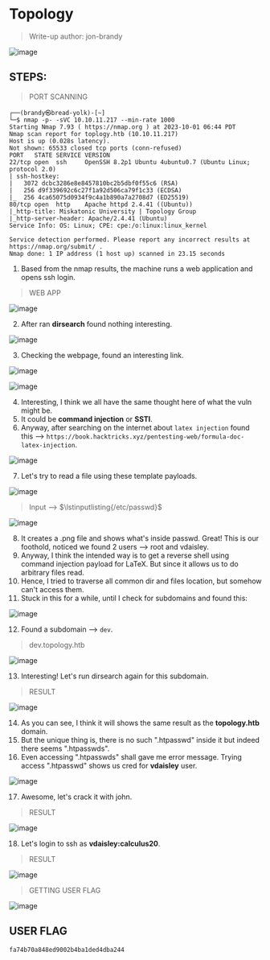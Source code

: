 # Topology
> Write-up author: jon-brandy

![image](https://github.com/jon-brandy/hackthebox/assets/70703371/1614206e-d7d4-428b-b223-97aa9b0ae5a0)


## STEPS:
> PORT SCANNING

```
┌──(brandy㉿bread-yolk)-[~]
└─$ nmap -p- -sVC 10.10.11.217 --min-rate 1000
Starting Nmap 7.93 ( https://nmap.org ) at 2023-10-01 06:44 PDT
Nmap scan report for toplogy.htb (10.10.11.217)
Host is up (0.028s latency).
Not shown: 65533 closed tcp ports (conn-refused)
PORT   STATE SERVICE VERSION
22/tcp open  ssh     OpenSSH 8.2p1 Ubuntu 4ubuntu0.7 (Ubuntu Linux; protocol 2.0)
| ssh-hostkey: 
|   3072 dcbc3286e8e8457810bc2b5dbf0f55c6 (RSA)
|   256 d9f339692c6c27f1a92d506ca79f1c33 (ECDSA)
|_  256 4ca65075d0934f9c4a1b890a7a2708d7 (ED25519)
80/tcp open  http    Apache httpd 2.4.41 ((Ubuntu))
|_http-title: Miskatonic University | Topology Group
|_http-server-header: Apache/2.4.41 (Ubuntu)
Service Info: OS: Linux; CPE: cpe:/o:linux:linux_kernel

Service detection performed. Please report any incorrect results at https://nmap.org/submit/ .
Nmap done: 1 IP address (1 host up) scanned in 23.15 seconds
```

1. Based from the nmap results, the machine runs a web application and opens ssh login.

> WEB APP

![image](https://github.com/jon-brandy/hackthebox/assets/70703371/7ad08a3f-dc9b-47ed-9587-c3dfaec73705)


2. After ran **dirsearch** found nothing interesting.

![image](https://github.com/jon-brandy/hackthebox/assets/70703371/2f24b03b-d2eb-43da-ae26-7937ec8d9bff)


3. Checking the webpage, found an interesting link.

![image](https://github.com/jon-brandy/hackthebox/assets/70703371/9ff66afa-3e4e-4d87-ad1d-b2f2dc6f37eb)


![image](https://github.com/jon-brandy/hackthebox/assets/70703371/6c43c371-ace2-49c7-ba62-391ed423a32f)


4. Interesting, I think we all have the same thought here of what the vuln might be.
5. It could be **command injection** or **SSTI**.
6. Anyway, after searching on the internet about `latex injection` found this --> `https://book.hacktricks.xyz/pentesting-web/formula-doc-latex-injection`.

![image](https://github.com/jon-brandy/hackthebox/assets/70703371/62712b93-030e-4552-b826-d00b98c008f6)


7. Let's try to read a file using these template payloads.

![image](https://github.com/jon-brandy/hackthebox/assets/70703371/53dc4ab9-197a-4ad7-941d-e5158916f536)

> Input --> $\lstinputlisting{/etc/passwd}$

![image](https://github.com/jon-brandy/hackthebox/assets/70703371/2c782fdc-4af0-4542-b193-97da0ee4ff39)


8. It creates a .png file and shows what's inside passwd. Great! This is our foothold, noticed we found 2 users --> root and vdaisley.
9. Anyway, I think the intended way is to get a reverse shell using command injection payload for LaTeX. But since it allows us to do arbitrary files read.
10. Hence, I tried to traverse all common dir and files location, but somehow can't access them.
11. Stuck in this for a while, until I check for subdomains and found this:

![image](https://github.com/jon-brandy/hackthebox/assets/70703371/5fcdef3c-39cd-4774-ba85-a4ba1b671a03)


12. Found a subdomain --> `dev`.

> dev.topology.htb

![image](https://github.com/jon-brandy/hackthebox/assets/70703371/f0ea81b3-f30d-4d0b-8023-a6a51000d744)


13. Interesting! Let's run dirsearch again for this subdomain.

> RESULT

![image](https://github.com/jon-brandy/hackthebox/assets/70703371/375d4fec-b8f9-48db-8a07-9054c2c371f2)


14. As you can see, I think it will shows the same result as the **topology.htb** domain.
15. But the unique thing is, there is no such ".htpasswd" inside it but indeed there seems ".htpasswds".
16. Even accessing ".htpasswds" shall gave me error message. Trying access ".htpasswd" shows us cred for **vdaisley** user.

![image](https://github.com/jon-brandy/hackthebox/assets/70703371/857a61e2-ade6-44fc-8ef8-abf6b8594a4d)


17. Awesome, let's crack it with john.

> RESULT

![image](https://github.com/jon-brandy/hackthebox/assets/70703371/b136ae3a-6698-423a-a9b8-ec99594f9ea7)


18. Let's login to ssh as **vdaisley:calculus20**.

> RESULT

![image](https://github.com/jon-brandy/hackthebox/assets/70703371/d7c7b382-dfd9-4222-ada4-183a27621582)


> GETTING USER FLAG

![image](https://github.com/jon-brandy/hackthebox/assets/70703371/6b933157-3c71-4c52-856d-e7f73dfff36e)


## USER FLAG

```
fa74b70a848ed9002b4ba1ded4dba244
```
